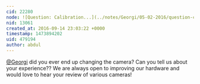 ```yaml
---
cid: 22280
node: ![Question: Calibration...](../notes/Georgi/05-02-2016/question-calibration)
nid: 13061
created_at: 2016-09-14 23:03:22 +0000
timestamp: 1473894202
uid: 479194
author: abdul
---
```


[@Georgi](/profile/Georgi) did you ever end up changing the camera? Can you tell us about your experience?? We are always open to improving our hardware and would love to hear your review of various cameras!